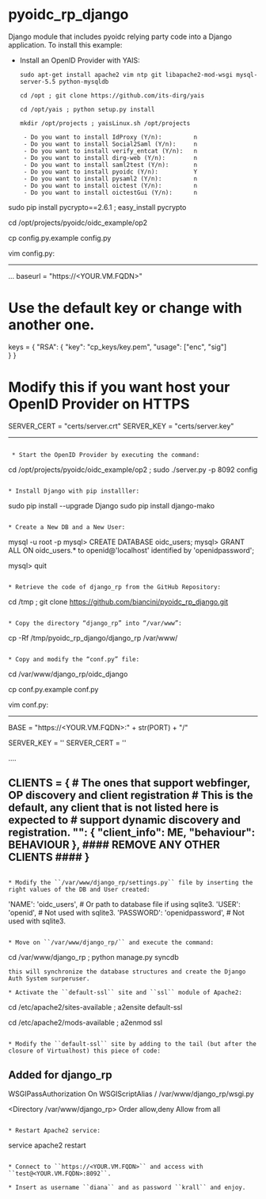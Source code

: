 pyoidc_rp_django
================

Django module that includes pyoidc relying party code into a Django application.
To install this example:
 * Install an OpenID Provider with YAIS:
   ```
   sudo apt-get install apache2 vim ntp git libapache2-mod-wsgi mysql-server-5.5 python-mysqldb

   cd /opt ; git clone https://github.com/its-dirg/yais

   cd /opt/yais ; python setup.py install

   mkdir /opt/projects ; yaisLinux.sh /opt/projects

	- Do you want to install IdProxy (Y/n):         n 
	- Do you want to install Social2Saml (Y/n):     n
	- Do you want to install verify_entcat (Y/n):   n 
	- Do you want to install dirg-web (Y/n):        n 
	- Do you want to install saml2test (Y/n):       n 
	- Do you want to install pyoidc (Y/n):          Y 
	- Do you want to install pysaml2 (Y/n):         n 
	- Do you want to install oictest (Y/n):         n 
	- Do you want to install oictestGui (Y/n):      n

  sudo pip install pycrypto==2.6.1 ; easy_install pycrypto

  cd /opt/projects/pyoidc/oidc_example/op2
	
  cp config.py.example config.py
	
  vim config.py:

  ---------------------------------------------------------------
  ...
  baseurl = "https://<YOUR.VM.FQDN>"
  # Use the default key or change with another one.
  keys = { 
        "RSA": {
            "key": "cp_keys/key.pem",
            "usage": ["enc", "sig"]			
        }
  }

  # Modify this if you want host your OpenID Provider on HTTPS 
  SERVER_CERT = "certs/server.crt" 
  SERVER_KEY = "certs/server.key"
	
  ---------------------------------------------------------------
```

 * Start the OpenID Provider by executing the command:
   ```
   cd /opt/projects/pyoidc/oidc_example/op2 ; sudo ./server.py -p 8092 config
   ```

 * Install Django with pip installler:
   ```
   sudo pip install --upgrade Django
   sudo pip install django-mako
   ```

 * Create a New DB and a New User:
   ```
   mysql -u root -p
   mysql> CREATE DATABASE oidc_users;
   mysql> GRANT ALL ON oidc_users.* to openid@'localhost' identified by 'openidpassword';
   
   mysql> quit
   ```

* Retrieve the code of django_rp from the GitHub Repository:
  ```
  cd /tmp ; git clone https://github.com/biancini/pyoidc_rp_django.git
  ```

* Copy the directory “django_rp” into “/var/www”:
  ```
  cp -Rf /tmp/pyoidc_rp_django/django_rp /var/www/
  ```

* Copy and modify the “conf.py” file:
  ```
  cd /var/www/django_rp/oidc_django

  cp conf.py.example conf.py

  vim conf.py:

  ----------------------------------------------------------------------
  BASE = "https://<YOUR.VM.FQDN>:" + str(PORT) + "/"
	
  SERVER_KEY = ''
  SERVER_CERT = ''

  ....

  CLIENTS = {
      # The ones that support webfinger, OP discovery and client registration
      # This is the default, any client that is not listed here is expected to
      # support dynamic discovery and registration.
      "": {
          "client_info": ME,
          "behaviour": BEHAVIOUR
      },
      #### REMOVE ANY OTHER CLIENTS ####
  }
  ----------------------------------------------------------------------
  ```

* Modify the ``/var/www/django_rp/settings.py`` file by inserting the right values of the DB and User created:
  ```
  'NAME': 'oidc_users',                 # Or path to database file if using sqlite3.
  'USER': 'openid',                     # Not used with sqlite3.
  'PASSWORD': 'openidpassword',         # Not used with sqlite3.
  ```

* Move on ``/var/www/django_rp/`` and execute the command:
  ```
  cd /var/www/django_rp ; python manage.py syncdb
  ```
  this will synchronize the database structures and create the Django Auth System surperuser.

* Activate the ``default-ssl`` site and ``ssl`` module of Apache2:
  ```
  cd /etc/apache2/sites-available ; a2ensite default-ssl
	
  cd /etc/apache2/mods-available ; a2enmod ssl
  ```

* Modify the ``default-ssl`` site by adding to the tail (but after the closure of Virtualhost) this piece of code:
  ```
  ## Added for django_rp ##

  WSGIPassAuthorization On
  WSGIScriptAlias / /var/www/django_rp/wsgi.py

  <Directory /var/www/django_rp>
     <Files wsgi.py>
        Order allow,deny
        Allow from all
     </Files>
  </Directory>
  ```

* Restart Apache2 service:
  ```
  service apache2 restart
  ```

* Connect to ``https://<YOUR.VM.FQDN>`` and access with ``test@<YOUR.VM.FQDN>:8092``.

* Insert as username ``diana`` and as password ``krall`` and enjoy.
